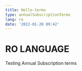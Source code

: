 ```yaml
---
title: Hello-terms
type: annualSubscriptionTerms
lang: ro
date: '2022-01-20 09:42'
---
```

# RO LANGUAGE

Testing Annual Subscription terms
